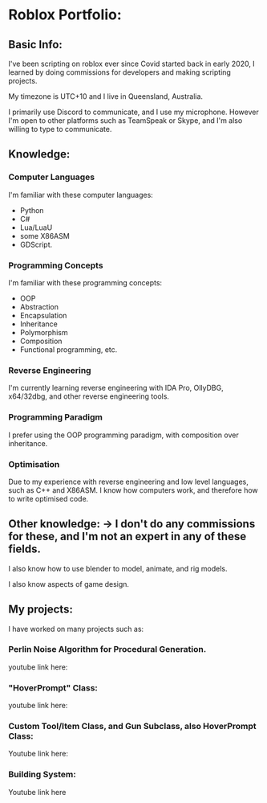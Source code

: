 # Roblox Portfolio:


## Basic Info:
I've been scripting on roblox ever since Covid started back in early 2020, I learned by doing commissions for developers and making scripting projects.

My timezone is UTC+10 and I live in Queensland, Australia.

I primarily use Discord to communicate, and I use my microphone. However I'm open to other platforms such as TeamSpeak or Skype, and I'm also willing to type to communicate.


## Knowledge:

### Computer Languages
  I'm familiar with these computer languages:

  - Python
  - C#
  - Lua/LuaU
  - some X86ASM
  - GDScript.


### Programming Concepts
  I'm familiar with these programming concepts:

  - OOP
  - Abstraction 
  - Encapsulation 
  - Inheritance 
  - Polymorphism 
  - Composition
  - Functional programming, etc.
  
### Reverse Engineering

I'm currently learning reverse engineering with IDA Pro, OllyDBG, x64/32dbg, and other reverse engineering tools. 

### Programming Paradigm

I prefer using the OOP programming paradigm, with composition over inheritance.

### Optimisation

Due to my experience with reverse engineering and low level languages, such as C++ and X86ASM. I know how computers work, and therefore how to write optimised code.


## Other knowledge: -> I don't do any commissions for these, and I'm not an expert in any of these fields.

I also know how to use blender to model, animate, and rig models.

I also know aspects of game design.

## My projects:
I have worked on many projects such as:

### Perlin Noise Algorithm for Procedural Generation.
youtube link here:

### "HoverPrompt" Class:
youtube link here:

### Custom Tool/Item Class, and Gun Subclass, also HoverPrompt Class:
Youtube link here:


### Building System:
Youtube link here


